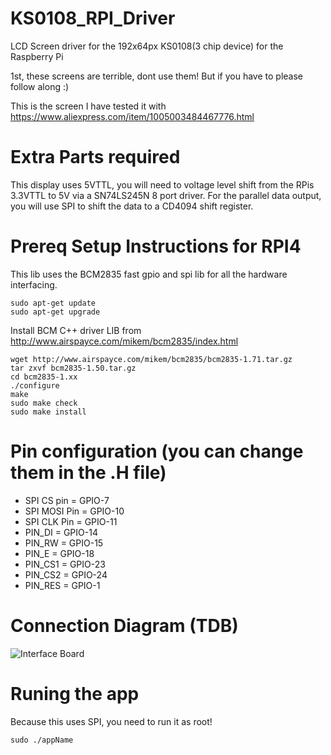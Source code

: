 # KS0108_RPI_Driver
LCD Screen driver for the 192x64px KS0108(3 chip device) for the Raspberry Pi

1st, these screens are terrible, dont use them! But if you have to please follow along :)

This is the screen I have tested it with
https://www.aliexpress.com/item/1005003484467776.html


# Extra Parts required
This display uses 5VTTL, you will need to voltage level shift from the RPis 3.3VTTL to 5V via a SN74LS245N 8 port driver.
For the parallel data output, you will use SPI to shift the data to a CD4094 shift register.

# Prereq Setup Instructions for RPI4

This lib uses the BCM2835 fast gpio and spi lib for all the hardware interfacing.


```
sudo apt-get update
sudo apt-get upgrade
```

Install BCM C++ driver LIB from http://www.airspayce.com/mikem/bcm2835/index.html
```
wget http://www.airspayce.com/mikem/bcm2835/bcm2835-1.71.tar.gz
tar zxvf bcm2835-1.50.tar.gz
cd bcm2835-1.xx
./configure
make
sudo make check
sudo make install
```

# Pin configuration (you can change them in the .H file)

- SPI CS pin = GPIO-7
- SPI MOSI Pin = GPIO-10
- SPI CLK Pin = GPIO-11
- PIN_DI = GPIO-14
- PIN_RW = GPIO-15
- PIN_E = GPIO-18
- PIN_CS1 = GPIO-23
- PIN_CS2 = GPIO-24
- PIN_RES = GPIO-1

# Connection Diagram (TDB)

![Interface Board](https://github.com/leonyuhanov/KS0108_RPI_Driver/blob/main/RPI_to_KS0108_InterfaceBoard.png)

# Runing the app

Because this uses SPI, you need to run it as root!

```
sudo ./appName
```
